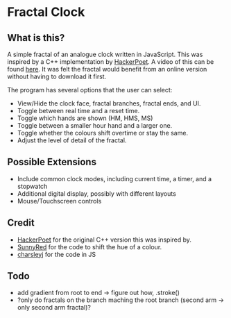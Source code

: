 # Fractal Clock

## What is this?

A simple fractal of an analogue clock written in JavaScript. This was inspired by a C++ implementation by [HackerPoet](https://github.com/HackerPoet/FractalClock). A video of this can be found [here](https://www.youtube.com/watch?v=4SH_-YhN15A). It was felt the fractal would benefit from an online version without having to download it first.

The program has several options that the user can select:

- View/Hide the clock face, fractal branches, fractal ends, and UI.
- Toggle between real time and a reset time.
- Toggle which hands are shown (HM, HMS, MS)
- Toggle between a smaller hour hand and a larger one.
- Toggle whether the colours shift overtime or stay the same.
- Adjust the level of detail of the fractal.



## Possible Extensions

- Include common clock modes, including current time, a timer, and a stopwatch
- Additional digital display, possibly with different layouts
- Mouse/Touchscreen controls



## Credit

- [HackerPoet](https://github.com/HackerPoet/FractalClock) for the original C++ version this was inspired by.
- [SunnyRed](https://stackoverflow.com/questions/17433015/change-the-hue-of-a-rgb-color-in-javascript) for the code to shift the hue of a colour.
- [charsleyj](https://github.com/007vasy/FractalClock) for the code in JS

## Todo
- add gradient from root to end -> figure out how, .stroke()
- ?only do fractals on the branch maching the root branch (second arm -> only second arm fractal)?